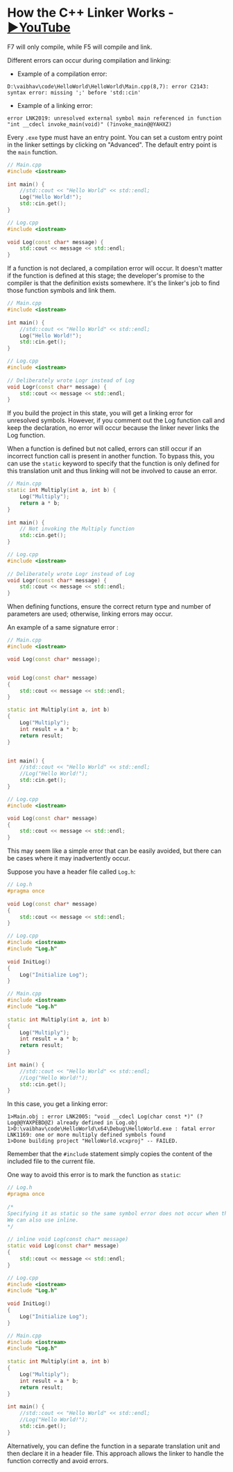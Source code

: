 # How the C++ Linker Works - [▶️YouTube](https://www.youtube.com/watch?v=H4s55GgAg0I&list=PLlrATfBNZ98dudnM48yfGUldqGD0S4FFb&index=7)  
   
F7 will only compile, while F5 will compile and link.  
   
Different errors can occur during compilation and linking:  
   
- Example of a compilation error:   
  
```  
D:\vaibhav\code\HelloWorld\HelloWorld\Main.cpp(8,7): error C2143: syntax error: missing ';' before 'std::cin'  
```  
   
- Example of a linking error:  
   
```  
error LNK2019: unresolved external symbol main referenced in function "int __cdecl invoke_main(void)" (?invoke_main@@YAHXZ)  
```  
   
Every `.exe` type must have an entry point. You can set a custom entry point in the linker settings by clicking on "Advanced". The default entry point is the `main` function.  
   
```cpp  
// Main.cpp  
#include <iostream>  
   
int main() {  
    //std::cout << "Hello World" << std::endl;  
    Log("Hello World!");  
    std::cin.get();  
}  
```  
   
```cpp  
// Log.cpp  
#include <iostream>  
   
void Log(const char* message) {  
    std::cout << message << std::endl;  
}  
```  
   
If a function is not declared, a compilation error will occur. It doesn't matter if the function is defined at this stage; the developer's promise to the compiler is that the definition exists somewhere. It's the linker's job to find those function symbols and link them.  
   
```cpp  
// Main.cpp  
#include <iostream>  
   
int main() {  
    //std::cout << "Hello World" << std::endl;  
    Log("Hello World!");  
    std::cin.get();  
}  
```  
   
```cpp  
// Log.cpp  
#include <iostream>  
   
// Deliberately wrote Logr instead of Log  
void Logr(const char* message) {  
    std::cout << message << std::endl;  
}  
```  
   
If you build the project in this state, you will get a linking error for unresolved symbols. However, if you comment out the Log function call and keep the declaration, no error will occur because the linker never links the Log function.  
   
When a function is defined but not called, errors can still occur if an incorrect function call is present in another function. To bypass this, you can use the `static` keyword to specify that the function is only defined for this translation unit and thus linking will not be involved to cause an error.  
   
```cpp  
// Main.cpp  
static int Multiply(int a, int b) {  
    Log("Multiply");  
    return a * b;  
}  
   
int main() {  
    // Not invoking the Multiply function  
    std::cin.get();  
}  
```  
   
```cpp  
// Log.cpp  
#include <iostream>  
   
// Deliberately wrote Logr instead of Log  
void Logr(const char* message) {  
    std::cout << message << std::endl;  
}  
```  

When defining functions, ensure the correct return type and number of parameters are used; otherwise, linking errors may occur.

An example of a same signature error :

```cpp
// Main.cpp  
#include <iostream>  

void Log(const char* message);


void Log(const char* message)
{
    std::cout << message << std::endl;
}

static int Multiply(int a, int b)
{
    Log("Multiply");
    int result = a * b;
    return result;
}


int main() {
    //std::cout << "Hello World" << std::endl;  
    //Log("Hello World!");  
    std::cin.get();
}
```

```cpp
// Log.cpp  
#include <iostream>  

void Log(const char* message)
{
    std::cout << message << std::endl;
}
```

This may seem like a simple error that can be easily avoided, but there can be cases where it may inadvertently occur.  
   
Suppose you have a header file called `Log.h`:  
   
```cpp  
// Log.h  
#pragma once  
   
void Log(const char* message)  
{  
	std::cout << message << std::endl;  
}  
```  
   
```cpp  
// Log.cpp  
#include <iostream>  
#include "Log.h"  
   
void InitLog()  
{  
	Log("Initialize Log");  
}  
```  
   
```cpp  
// Main.cpp  
#include <iostream>  
#include "Log.h"  
   
static int Multiply(int a, int b)  
{  
	Log("Multiply");  
	int result = a * b;  
	return result;  
}    
  
int main() {  
	//std::cout << "Hello World" << std::endl;  
	//Log("Hello World!");  
	std::cin.get();  
}  
```  
   
In this case, you get a linking error:  
   
```  
1>Main.obj : error LNK2005: "void __cdecl Log(char const *)" (?Log@@YAXPEBD@Z) already defined in Log.obj  
1>D:\vaibhav\code\HelloWorld\x64\Debug\HelloWorld.exe : fatal error LNK1169: one or more multiply defined symbols found  
1>Done building project "HelloWorld.vcxproj" -- FAILED.  
```  
   
Remember that the `#include` statement simply copies the content of the included file to the current file.  
   
One way to avoid this error is to mark the function as `static`:  
   
```cpp  
// Log.h  
#pragma once  
   
/*  
Specifying it as static so the same symbol error does not occur when this is included.  
We can also use inline.  
*/  
   
// inline void Log(const char* message)  
static void Log(const char* message)  
{  
	std::cout << message << std::endl;  
}  
```  
   
```cpp  
// Log.cpp  
#include <iostream>  
#include "Log.h"  
   
void InitLog()  
{  
	Log("Initialize Log");  
}  
```  
   
```cpp  
// Main.cpp  
#include <iostream>  
#include "Log.h"  
   
static int Multiply(int a, int b)  
{  
	Log("Multiply");  
	int result = a * b;  
	return result;  
}    
  
int main() {  
	//std::cout << "Hello World" << std::endl;  
	//Log("Hello World!");  
	std::cin.get();  
}  
```  
   
Alternatively, you can define the function in a separate translation unit and then declare it in a header file. This approach allows the linker to handle the function correctly and avoid errors.
